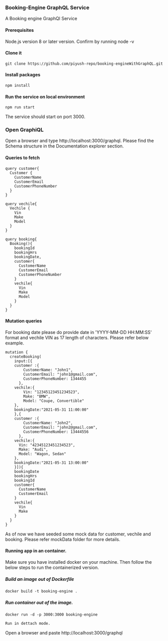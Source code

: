 ### Booking-Engine GraphQL Service

A Booking engine GraphQl Service

#### Prerequisites

Node.js version 8 or later version. Confirm by running node -v
#### Clone it

```
git clone https://github.com/piyush-repo/booking-engineWithGraphQL.git
```

#### Install packages

```
npm install
```
#### Run the service on local environment

```
npm run start
```
The service should start on port 3000.
### Open GraphiQL

Open a browser and type http://localhost:3000/graphql. Please find the Schema structure in the Documentation explorer section. 

#### Queries to fetch 


```
query customer{
  Customer {
    CustomerName
    CustomerEmail
    CustomerPhoneNumber
  }
}

query vechile{
  Vechile {
    Vin
    Make
    Model
  }
}

query booking{
  Booking(){
    bookingId
    bookingHrs
    bookingDate,
    customer{
      CustomerName
      CustomerEmail
      CustomerPhoneNumber
    }
    vechile{
      Vin
      Make
      Model
    }
  }
}
```

#### Mutation queries
For booking date please do provide date in 'YYYY-MM-DD HH:MM:SS' format and vechile VIN as 17 length of characters. Please refer below example.

```
mutation {
  createBooking(
    input:[{
    customer :{
        CustomerName: "John1",
        CustomerEmail: "john1@gmail.com",
        CustomerPhoneNumber: 1344455
      },
    vechile:{
        Vin: "12345123451234523",
        Make: "BMW",
        Model: "Coupe, Convertible"
    },
    bookingDate:"2021-05-31 11:00:00"
    },{
    customer :{
        CustomerName: "John2",
        CustomerEmail: "john2@gmail.com",
        CustomerPhoneNumber: 13444556
      },
    vechile:{
      Vin: "42345123451234523",
      Make: "Audi",
      Model: "Wagon, Sedan"
    },
    bookingDate:"2021-05-31 13:00:00"
    }]){
    bookingDate
    bookingHrs
    bookingId
    customer{
      CustomerName
      CustomerEmail
    }
    vechile{
      Vin
      Make
    }
  }
}
````

As of now we have seeded some mock data for customer, vechile and booking. Please refer mockData folder for more details.

#### Running app in an container.

Make sure you have installed docker on your machine. Then follow the below steps to run the containerized version.

##### Build an image out of Dockerfile

````
docker build -t booking-engine .
````

##### Run container out of the image.

````
docker run -d -p 3000:3000 booking-engine

Run in dettach mode.
`````

Open a browser and paste http://localhost:3000/graphql


